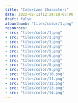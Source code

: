 ```yaml
---
title: "Colorized Characters"
date: 2022-02-12T12:29:18-05:00
draft: false
albumthumb: "tiles/color/1.png"
resources:
- src: "tiles/color/1.png"
- src: "tiles/color/2.png"
- src: "tiles/color/3.png"
- src: "tiles/color/4.png"
- src: "tiles/color/5.png"
- src: "tiles/color/6.png"
- src: "tiles/color/7.png"
- src: "tiles/color/8.png"
- src: "tiles/color/9.png"
- src: "tiles/color/10.png"
- src: "tiles/color/11.png"
- src: "tiles/color/12.png"
- src: "tiles/color/13.png"
- src: "tiles/color/14.png"
---
```



